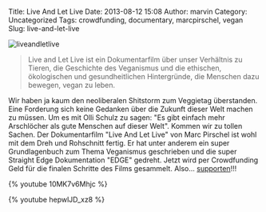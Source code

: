Title: Live And Let Live
Date: 2013-08-12 15:08
Author: marvin
Category: Uncategorized
Tags: crowdfunding, documentary, marcpirschel, vegan
Slug: live-and-let-live

![liveandletlive]({static}/images/liveandletlive.jpg)

> Live and Let Live ist ein Dokumentarfilm über unser Verhältnis zu
> Tieren, die Geschichte des Veganismus und die ethischen, ökologischen
> und gesundheitlichen Hintergründe, die Menschen dazu bewegen, vegan zu
> leben.

Wir haben ja kaum den neoliberalen Shitstorm zum Veggietag überstanden.
Eine Forderung sich keine Gedanken über die Zukunft dieser Welt machen
zu müssen. Um es mit Olli Schulz zu sagen: "Es gibt einfach mehr
Arschlöcher als gute Menschen auf dieser Welt". Kommen wir zu tollen
Sachen. Der Dokumentarfilm "Live And Let Live" von Marc Pirschel ist
wohl mit dem Dreh und Rohschnitt fertig. Er hat unter anderem ein super
Grundlagenbuch zum Thema Veganismus geschrieben und die super Straight
Edge Dokumentation "EDGE" gedreht. Jetzt wird per Crowdfunding Geld für
die finalen Schritte des Films gesammelt. Also...
[supporten](http://www.startnext.de/liveandletlive)!!!

{% youtube 10MK7v6Mhjc %}

{% youtube hepwlJD_xz8 %}

